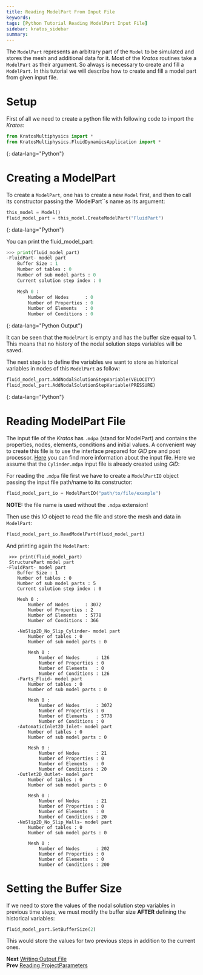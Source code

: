 ```yaml
---
title: Reading ModelPart From Input File
keywords: 
tags: [Python Tutorial Reading ModelPart Input File]
sidebar: kratos_sidebar
summary: 
---
```


The `ModelPart` represents an arbitrary part of the `Model` to be simulated and stores the mesh and additional data for it. Most of the *Kratos* routines take a `ModelPart` as their argument. So always is necessary to create and fill a `ModelPart`. In this tutorial we will describe how to create and fill a model part from given input file.

# Setup
First of all we need to create a python file with following code to import the *Kratos*:

```python
from KratosMultiphysics import *
from KratosMultiphysics.FluidDynamicsApplication import *
```
{: data-lang="Python"}

# Creating a ModelPart
To create a `ModelPart`, one has to create a new `Model` first, and then to call its constructor passing the `ModelPart``s name as its argument:

```python
this_model = Model()
fluid_model_part = this_model.CreateModelPart("FluidPart")
```
{: data-lang="Python"}

You can print the fluid_model_part:

```python
>>> print(fluid_model_part)
-FluidPart- model part
    Buffer Size : 1
    Number of tables : 0
    Number of sub model parts : 0
    Current solution step index : 0

    Mesh 0 :
        Number of Nodes      : 0
        Number of Properties : 0
        Number of Elements   : 0
        Number of Conditions : 0
```
{: data-lang="Python Output"}

It can be seen that the `ModelPart` is empty and has the buffer size equal to 1. This means that no history of the nodal solution steps variables will be saved.

The next step is to define the variables we want to store as historical variables in nodes of this `ModelPart` as follow:

```python
fluid_model_part.AddNodalSolutionStepVariable(VELOCITY)
fluid_model_part.AddNodalSolutionStepVariable(PRESSURE)
```
{: data-lang="Python"}

# Reading ModelPart File
The input file of the *Kratos* has `.mdpa` (stand for ModelPart) and contains the properties, nodes, elements, conditions and initial values. A convenient way to create this file is to use the interface prepared for *GiD* pre and post processor. [Here](https://github.com/KratosMultiphysics/Kratos/wiki/Input-data) you can find more information about the input file. Here we assume that the `Cylinder.mdpa` input file is already created using *GiD*:

For reading the `.mdpa` file first we have to create a `ModelPartIO` object passing the input file path/name to its constructor:

```python
fluid_model_part_io = ModelPartIO("path/to/file/example")
```

**NOTE:** the file name is used without the `.mdpa` extension!

Then use this *IO* object to read the file and store the mesh and data in `ModelPart`:

```python
fluid_model_part_io.ReadModelPart(fluid_model_part)
```

And printing again the `ModelPart`:

```
 >>> print(fluid_model_part)
 StructurePart model part
-FluidPart- model part
    Buffer Size : 1
    Number of tables : 0
    Number of sub model parts : 5
    Current solution step index : 0

    Mesh 0 :
        Number of Nodes      : 3072
        Number of Properties : 2
        Number of Elements   : 5778
        Number of Conditions : 366

    -NoSlip2D_No_Slip_Cylinder- model part
        Number of tables : 0
        Number of sub model parts : 0

        Mesh 0 :
            Number of Nodes      : 126
            Number of Properties : 0
            Number of Elements   : 0
            Number of Conditions : 126
    -Parts_Fluid- model part
        Number of tables : 0
        Number of sub model parts : 0

        Mesh 0 :
            Number of Nodes      : 3072
            Number of Properties : 0
            Number of Elements   : 5778
            Number of Conditions : 0
    -AutomaticInlet2D_Inlet- model part
        Number of tables : 0
        Number of sub model parts : 0

        Mesh 0 :
            Number of Nodes      : 21
            Number of Properties : 0
            Number of Elements   : 0
            Number of Conditions : 20
    -Outlet2D_Outlet- model part
        Number of tables : 0
        Number of sub model parts : 0

        Mesh 0 :
            Number of Nodes      : 21
            Number of Properties : 0
            Number of Elements   : 0
            Number of Conditions : 20
    -NoSlip2D_No_Slip_Walls- model part
        Number of tables : 0
        Number of sub model parts : 0

        Mesh 0 :
            Number of Nodes      : 202
            Number of Properties : 0
            Number of Elements   : 0
            Number of Conditions : 200
```

# Setting the Buffer Size
If we need to store the values of the nodal solution step variables in previous time steps, we must modify the buffer size **AFTER** defining the historical variables:

```python
fluid_model_part.SetBufferSize(2)
```

This would store the values for two previous steps in addition to the current ones.

**Next** [Writing Output File](https://github.com/KratosMultiphysics/Kratos/wiki/Python-Script-Tutorial:-Writing-Output-File)<br>
**Prev** [Reading ProjectParameters](https://github.com/KratosMultiphysics/Kratos/wiki/Python-Script-Tutorial:-Reading-ProjectParameters)